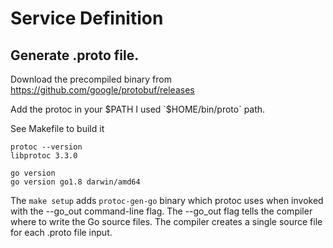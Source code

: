 # Service Definition

## Generate .proto file.

Download the precompiled binary from https://github.com/google/protobuf/releases

Add the protoc in your $PATH I used `$HOME/bin/proto` path.

See Makefile to build it

```
protoc --version
libprotoc 3.3.0

go version
go version go1.8 darwin/amd64
```

The `make setup` adds `protoc-gen-go` binary which protoc uses when invoked with the --go_out command-line flag.
The --go_out flag tells the compiler where to write the Go source files.
The compiler creates a single source file for each .proto file input.
